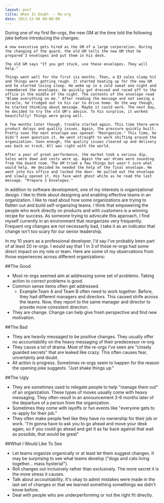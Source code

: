 ```yaml
---
layout: post
title: When In Doubt -- Re-org
date: 2013-12-08 00:00:00
---
```


During one of my first Re-orgs, the new GM at the time told the following joke before introducing the changes:

    A new executive gets hired as the GM of a large corporation. During the changing of the guard, the old GM tells the new GM that he prepared 3 envelopes and put them in his desk. 
	
	The old GM says "If you get stuck, use these envelopes. They will help." 
	
	Things went well for the first six months. Then, a Q3 sales slump hit and things were getting rough. It started heating up for the new GM and he started losing sleep. He woke up in a cold sweat one night and remembered the envelopes. He quickly got dressed and raced off to the office in the middle of the night. The contents of the envelope read "Blame everything on me." After reading the message and not seeing a miracle, he trudged out to his car to drive home. On the way though, he started thinking about message. Maybe it could work. The next day, he decided to try the old GM's advice. To his surprise, it worked beautifully! Things were going well.
	
	A few months later though, trouble started again. This time there were product delays and quality issues. Again, the pressure quickly built. Pretty soon the next envelope was opened: "Reorganize." This time, he didn't even question it. He went straight to work shifting around the organization. Soon enough, the quality issues cleared up and delivery was back on track. All was right with the world.
	
	After a year of great performance, the market took a serious dip. Sales were down and costs were up. Again the war drums were sounding from the board room. The GM tried a few things but wasn't sure what would help. He decided he needed the help of the final envelope. He went into his office and locked the door. He pulled out the envelope and slowly opened it. His face went ghost white as he read the last message. "Prepare 3 Envelopes."

In addition to software development, one of my interests is organizational design. I like to think about designing and enabling effective teams in an organization. I like to read about how some organizations are trying to flatten out and build self-organizing teams. I think that empowering the people who work directly on products and with customers is a winning recipe for success. As someone trying to advocate this approach, I find myself currently in an environment that reorganizes very frequently. Frequent org changes are not necessarily bad, I take it as an indicator that change isn't too scary for our senior leadership.

In my 10 years as a professional developer, I'd say I've probably been part of at least 20 re-orgs. I would say that 1 in 3 of those re-orgs had some direct impact on my role or team. Here are some of my observations from those experiences across different organizations:

##The Good
* Most re-orgs seemed aim at addressing some set of problems. Taking action to correct problems is good.
* Common sense items often get addressed. 
	* Example:Team A and Team B often need to work together. Before, they had different managers and directors. This caused strife across the teams. Now, they report to the same manager and director to provide more consistent direction.
* They are change. Change can help give fresh perspective and find new motivation.

##The Bad
* They are heavily messaged to be positive changes. They usually offer no accountability on the heavy messaging of their predecessor re-org.
* They cause a lot of drama. Most of the re-orgs I've seen are "closely guarded secrets" that are leaked like crazy. This often causes fear, uncertainty and doubt.
* All action is progress. Sometimes re-orgs seem to happen for the reason the opening joke suggests. "Just shake things up."

##The Ugly
* They are sometimes used to relegate people to help "manage them out" of an organization. These types of moves usually come with heavy messaging. They often result in an announcement 3-6 months later of the departure of a person from the organization.
* Sometimes they come with layoffs or fun events like "everyone gets to re-apply for their job."
* They often make people feel like they have no ownership for their job or work. "I’m gonna have to ask you to go ahead and move your desk again, so if you could go ahead and get it as far back against that wall as possible, that would be great"

##What I Would Like To See
* Let teams organize organically or at least let them suggest changes. It may be surprising to see what teams develop ("dogs and cats living together... mass hysteria!").
* Roll changes out inclusively rather than exclusively. The more secret it is the more stress it causes.
* Talk about accountability. It's okay to admit mistakes were made in the last set of changes or that we learned something somethings we didn't know before.
* Deal with people who are underperforming or not the right fit directly. 